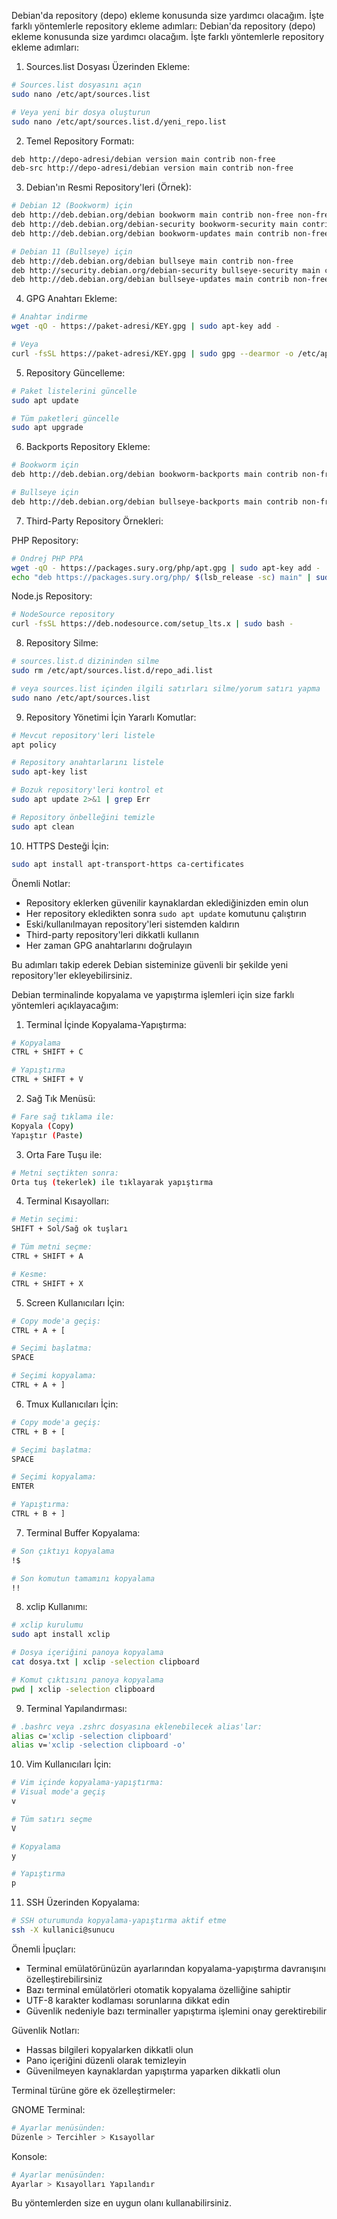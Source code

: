 Debian'da repository (depo) ekleme konusunda size yardımcı olacağım. İşte farklı yöntemlerle repository ekleme adımları:
Debian'da repository (depo) ekleme konusunda size yardımcı olacağım. İşte farklı yöntemlerle repository ekleme adımları:

1. Sources.list Dosyası Üzerinden Ekleme:
```bash
# Sources.list dosyasını açın
sudo nano /etc/apt/sources.list

# Veya yeni bir dosya oluşturun
sudo nano /etc/apt/sources.list.d/yeni_repo.list
```

2. Temel Repository Formatı:
```bash
deb http://depo-adresi/debian version main contrib non-free
deb-src http://depo-adresi/debian version main contrib non-free
```

3. Debian'ın Resmi Repository'leri (Örnek):
```bash
# Debian 12 (Bookworm) için
deb http://deb.debian.org/debian bookworm main contrib non-free non-free-firmware
deb http://deb.debian.org/debian-security bookworm-security main contrib non-free non-free-firmware
deb http://deb.debian.org/debian bookworm-updates main contrib non-free non-free-firmware

# Debian 11 (Bullseye) için
deb http://deb.debian.org/debian bullseye main contrib non-free
deb http://security.debian.org/debian-security bullseye-security main contrib non-free
deb http://deb.debian.org/debian bullseye-updates main contrib non-free
```

4. GPG Anahtarı Ekleme:
```bash
# Anahtar indirme
wget -qO - https://paket-adresi/KEY.gpg | sudo apt-key add -

# Veya
curl -fsSL https://paket-adresi/KEY.gpg | sudo gpg --dearmor -o /etc/apt/trusted.gpg.d/paket.gpg
```

5. Repository Güncelleme:
```bash
# Paket listelerini güncelle
sudo apt update

# Tüm paketleri güncelle
sudo apt upgrade
```

6. Backports Repository Ekleme:
```bash
# Bookworm için
deb http://deb.debian.org/debian bookworm-backports main contrib non-free

# Bullseye için
deb http://deb.debian.org/debian bullseye-backports main contrib non-free
```

7. Third-Party Repository Örnekleri:

PHP Repository:
```bash
# Ondrej PHP PPA
wget -qO - https://packages.sury.org/php/apt.gpg | sudo apt-key add -
echo "deb https://packages.sury.org/php/ $(lsb_release -sc) main" | sudo tee /etc/apt/sources.list.d/php.list
```

Node.js Repository:
```bash
# NodeSource repository
curl -fsSL https://deb.nodesource.com/setup_lts.x | sudo bash -
```

8. Repository Silme:
```bash
# sources.list.d dizininden silme
sudo rm /etc/apt/sources.list.d/repo_adi.list

# veya sources.list içinden ilgili satırları silme/yorum satırı yapma
sudo nano /etc/apt/sources.list
```

9. Repository Yönetimi İçin Yararlı Komutlar:
```bash
# Mevcut repository'leri listele
apt policy

# Repository anahtarlarını listele
sudo apt-key list

# Bozuk repository'leri kontrol et
sudo apt update 2>&1 | grep Err

# Repository önbelleğini temizle
sudo apt clean
```

10. HTTPS Desteği İçin:
```bash
sudo apt install apt-transport-https ca-certificates
```

Önemli Notlar:
- Repository eklerken güvenilir kaynaklardan eklediğinizden emin olun
- Her repository ekledikten sonra `sudo apt update` komutunu çalıştırın
- Eski/kullanılmayan repository'leri sistemden kaldırın
- Third-party repository'leri dikkatli kullanın
- Her zaman GPG anahtarlarını doğrulayın

Bu adımları takip ederek Debian sisteminize güvenli bir şekilde yeni repository'ler ekleyebilirsiniz.

Debian terminalinde kopyalama ve yapıştırma işlemleri için size farklı yöntemleri açıklayacağım:

1. Terminal İçinde Kopyalama-Yapıştırma:
```bash
# Kopyalama
CTRL + SHIFT + C

# Yapıştırma
CTRL + SHIFT + V
```

2. Sağ Tık Menüsü:
```bash
# Fare sağ tıklama ile:
Kopyala (Copy)
Yapıştır (Paste)
```

3. Orta Fare Tuşu ile:
```bash
# Metni seçtikten sonra:
Orta tuş (tekerlek) ile tıklayarak yapıştırma
```

4. Terminal Kısayolları:
```bash
# Metin seçimi:
SHIFT + Sol/Sağ ok tuşları

# Tüm metni seçme:
CTRL + SHIFT + A

# Kesme:
CTRL + SHIFT + X
```

5. Screen Kullanıcıları İçin:
```bash
# Copy mode'a geçiş:
CTRL + A + [

# Seçimi başlatma:
SPACE

# Seçimi kopyalama:
CTRL + A + ]
```

6. Tmux Kullanıcıları İçin:
```bash
# Copy mode'a geçiş:
CTRL + B + [

# Seçimi başlatma:
SPACE

# Seçimi kopyalama:
ENTER

# Yapıştırma:
CTRL + B + ]
```

7. Terminal Buffer Kopyalama:
```bash
# Son çıktıyı kopyalama
!$

# Son komutun tamamını kopyalama
!!
```

8. xclip Kullanımı:
```bash
# xclip kurulumu
sudo apt install xclip

# Dosya içeriğini panoya kopyalama
cat dosya.txt | xclip -selection clipboard

# Komut çıktısını panoya kopyalama
pwd | xclip -selection clipboard
```

9. Terminal Yapılandırması:
```bash
# .bashrc veya .zshrc dosyasına eklenebilecek alias'lar:
alias c='xclip -selection clipboard'
alias v='xclip -selection clipboard -o'
```

10. Vim Kullanıcıları İçin:
```bash
# Vim içinde kopyalama-yapıştırma:
# Visual mode'a geçiş
v

# Tüm satırı seçme
V

# Kopyalama
y

# Yapıştırma
p
```

11. SSH Üzerinden Kopyalama:
```bash
# SSH oturumunda kopyalama-yapıştırma aktif etme
ssh -X kullanici@sunucu
```

Önemli İpuçları:

- Terminal emülatörünüzün ayarlarından kopyalama-yapıştırma davranışını özelleştirebilirsiniz
- Bazı terminal emülatörleri otomatik kopyalama özelliğine sahiptir
- UTF-8 karakter kodlaması sorunlarına dikkat edin
- Güvenlik nedeniyle bazı terminaller yapıştırma işlemini onay gerektirebilir

Güvenlik Notları:
- Hassas bilgileri kopyalarken dikkatli olun
- Pano içeriğini düzenli olarak temizleyin
- Güvenilmeyen kaynaklardan yapıştırma yaparken dikkatli olun

Terminal türüne göre ek özelleştirmeler:

GNOME Terminal:
```bash
# Ayarlar menüsünden:
Düzenle > Tercihler > Kısayollar
```

Konsole:
```bash
# Ayarlar menüsünden:
Ayarlar > Kısayolları Yapılandır
```

Bu yöntemlerden size en uygun olanı kullanabilirsiniz. 

